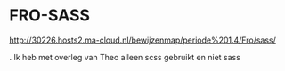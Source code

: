 # FRO-SASS
http://30226.hosts2.ma-cloud.nl/bewijzenmap/periode%201.4/Fro/sass/

. Ik heb met overleg van Theo alleen scss gebruikt en niet sass
